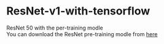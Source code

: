 # ResNet-v1-with-tensorflow
ResNet 50 with the per-training modle</br>
You can download the ResNet pre-training modle from [here](https://pan.baidu.com/s/1iOKX02UIlKOH21DrLI9FOg)
